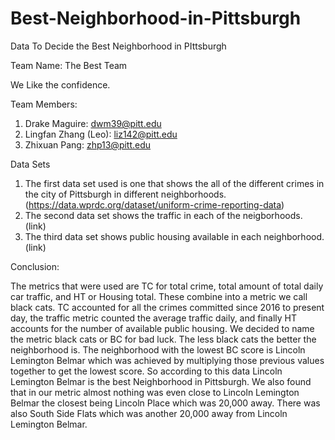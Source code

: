 # Best-Neighborhood-in-Pittsburgh
Data To Decide the Best Neighborhood in PIttsburgh

Team Name: The Best Team

We Like the confidence.

Team Members:
1. Drake Maguire: dwm39@pitt.edu
2. Lingfan Zhang (Leo): liz142@pitt.edu
3. Zhixuan Pang: zhp13@pitt.edu

Data Sets

1. The first data set used is one that shows the all of the different crimes in the city of Pittsburgh in different neighborhoods. (https://data.wprdc.org/dataset/uniform-crime-reporting-data)
2. The second data set shows the traffic in each of the neigborhoods. (link)
3. The third data set shows public housing available in each neighborhood. (link)

Conclusion:

The metrics that were used are TC for total crime, total amount of total daily car traffic, and HT or Housing total. These combine into a metric we call black cats. TC accounted for all the crimes committed since 2016 to present day, the traffic metric counted the average traffic daily, and finally HT accounts for the number of available public housing. We decided to name the metric black cats or BC for bad luck. The less black cats the better the neighborhood is. The neighborhood with the lowest BC score is Lincoln Lemington Belmar which was achieved by multiplying those previous values together to get the lowest score. So according to this data Lincoln Lemington Belmar is the best Neighborhood in Pittsburgh. We also found that in our metric almost nothing was even close to Lincoln Lemington Belmar the closest being Lincoln Place which was 20,000 away. There was also South Side Flats which was another 20,000 away from Lincoln Lemington Belmar.
